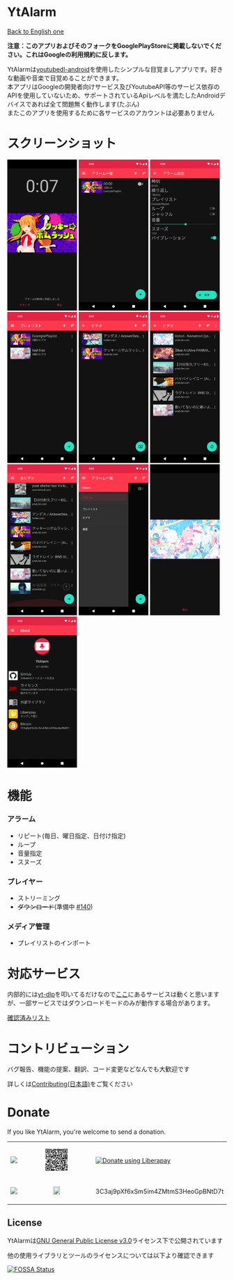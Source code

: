 # YtAlarm

[Back to English one](../../README.md)

**注意：このアプリおよびそのフォークをGooglePlayStoreに掲載しないでください。これはGoogleの利用規約に反します。**

YtAlarmは[youtubedl-android](https://github.com/yausername/youtubedl-android)を使用したシンプルな目覚ましアプリです。好きな動画や音楽で目覚めることができます。  
本アプリはGoogleの開発者向けサービス及びYoutubeAPI等のサービス依存のAPIを使用していないため、サポートされているApiレベルを満たしたAndroidデバイスであれば全て問題無く動作します(たぶん)  
またこのアプリを使用するために各サービスのアカウントは必要ありません  

# スクリーンショット

[<img src="fastlane/metadata/android/ja/images/phoneScreenshots/00-alarm.png" width=160>](fastlane/metadata/android/en-US/images/phoneScreenshots/alarm.png)
[<img src="fastlane/metadata/android/ja/images/phoneScreenshots/01-alarms.png" width=160>](fastlane/metadata/android/en-US/images/phoneScreenshots/alarms.png)
[<img src="fastlane/metadata/android/ja/images/phoneScreenshots/06-alarmSettings.png" width=160>](fastlane/metadata/android/en-US/images/phoneScreenshots/alarmSettings.png)
[<img src="fastlane/metadata/android/ja/images/phoneScreenshots/02-playlist.png" width=160>](fastlane/metadata/android/en-US/images/phoneScreenshots/playlist.png)
[<img src="fastlane/metadata/android/ja/images/phoneScreenshots/03-videos-origin.png" width=160>](fastlane/metadata/android/en-US/images/phoneScreenshots/videos-origin.png)
[<img src="fastlane/metadata/android/ja/images/phoneScreenshots/04-videos-playlist.png" width=160>](fastlane/metadata/android/en-US/images/phoneScreenshots/videos-playlist.png)
[<img src="fastlane/metadata/android/ja/images/phoneScreenshots/05-allvideos.png" width=160>](fastlane/metadata/android/en-US/images/phoneScreenshots/allvideos.png)
[<img src="fastlane/metadata/android/ja/images/phoneScreenshots/07-drawer.png" width=160>](fastlane/metadata/android/en-US/images/phoneScreenshots/drawer.png)
[<img src="fastlane/metadata/android/ja/images/phoneScreenshots/08-videoplayer.png" width=160>](fastlane/metadata/android/en-US/images/phoneScreenshots/videoplayer.png)
[<img src="fastlane/metadata/android/ja/images/phoneScreenshots/09-aboutpage.png" width=160>](fastlane/metadata/android/en-US/images/phoneScreenshots/aboutpage.png)

# 機能

### アラーム

- リピート(毎日、曜日指定、日付け指定)
- ループ
- 音量指定
- スヌーズ

### プレイヤー

- ストリーミング
- ~~ダウンロード~~(準備中 [#140](https://github.com/turtton/YtAlarm/issues/140))

### メディア管理

- プレイリストのインポート

# 対応サービス

内部的には[yt-dlp](https://github.com/yt-dlp/yt-dlp)を叩いてるだけなので[ここ](https://github.com/yt-dlp/yt-dlp/tree/master/yt_dlp/extractor)にあるサービスは動くと思いますが、一部サービスではダウンロードモードのみが動作する場合があります。

[確認済みリスト](../AVAILABLE_SERVICES.md)

# コントリビューション

バグ報告、機能の提案、翻訳、コード変更などなんでも大歓迎です

詳しくは[Contributing(日本語)](../contributing/CONTRIBUTING_ja.md)をご覧ください


# Donate

If you like YtAlarm, you're welcome to send a donation.

<table>
    <tr>
        <td><img src="https://liberapay.com/assets/liberapay/logo-v2_black-on-yellow.svg?etag=.yjV53S_Yb2wp7l1bfBotLA~~"></td>
        <td><p align="center"><a href="https://liberapay.com/turtton/donate"><img src="../qr/qr_liberapay.png" width="33%" height="33%"></a></p></td>
        <td><a href="https://liberapay.com/turtton/donate"><img alt="Donate using Liberapay" src="https://liberapay.com/assets/widgets/donate.svg" width="50%" height="50%"></a></td>
    </tr>
    <tr>
        <td><p align="center"><img src="https://bitcoin.org/img/icons/logotop.svg"></p></td>
        <td><p align="center"><img src="https://bitflyer.com/ex/qr?text=3C3aj9pXf6xSm5im4ZMtmS3HeoGpBNtD7t" width="33%" height="33%"></p></td>
        <td>3C3aj9pXf6xSm5im4ZMtmS3HeoGpBNtD7t  </td>
    </tr>
</table>



## License

YtAlarmは[GNU General Public License v3.0](https://github.com/turtton/YtAlarm/blob/HEAD/LICENSE)ライセンス下で公開されています

他の使用ライブラリとツールのライセンスについては以下より確認できます

[![FOSSA Status](https://app.fossa.com/api/projects/custom%2B34065%2Fgithub.com%2Fturtton%2FYtAlarm.svg?type=large)](https://app.fossa.com/projects/custom%2B34065%2Fgithub.com%2Fturtton%2FYtAlarm?ref=badge_large)
